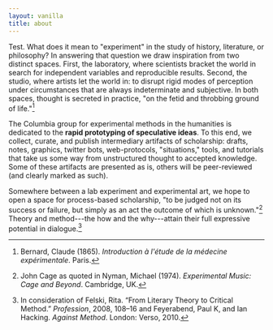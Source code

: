 ```yaml
---
layout: vanilla
title: about
---
```


Test. What does it mean to "experiment" in the study of history, literature, or
philosophy? In answering that question we draw inspiration from two distinct
spaces. First, the laboratory, where scientists bracket the world in search
for independent variables and reproducible results. Second, the studio, where
artists let the world in: to disrupt rigid modes of perception under
circumstances that are always indeterminate and subjective. In both spaces,
thought is secreted in practice, "on the fetid and throbbing ground of
life."[^1]

The Columbia group for experimental methods in the humanities is dedicated to
the **rapid prototyping of speculative ideas**. To this end, we collect,
curate, and publish intermediary artifacts of scholarship: drafts, notes,
graphics, twitter bots, web-protocols, "situations," tools, and tutorials that
take us some way from unstructured thought to accepted knowledge. Some of
these artifacts are presented as is, others will be peer-reviewed (and clearly
marked as such).

Somewhere between a lab experiment and experimental art, we hope to open a
space for process-based scholarship, "to be judged not on its success or
failure, but simply as an act the outcome of which is unknown."[^2] Theory and
method---the how and the why---attain their full expressive potential in
dialogue.[^3]

[^1]: Bernard, Claude (1865). *Introduction à l'étude de la médecine expérimentale*. Paris.

[^2]: John Cage as quoted in Nyman, Michael (1974). *Experimental Music: Cage and Beyond*. Cambridge, UK.

[^3]: In consideration of Felski, Rita. “From Literary Theory to Critical Method.” *Profession*, 2008, 108–16 and Feyerabend, Paul K, and Ian Hacking. *Against Method*. London: Verso, 2010.

